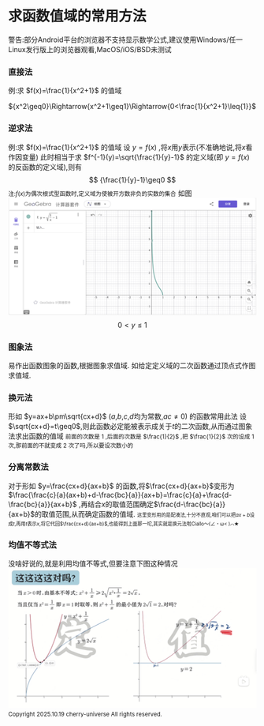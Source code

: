 # 求函数值域的常用方法
警告:部分Android平台的浏览器不支持显示数学公式,建议使用Windows/任一Linux发行版上的浏览器观看,MacOS/iOS/BSD未测试
### 直接法

例:求 $f(x)=\frac{1}{x^2+1}$ 的值域

${x^2\geq0}\Rightarrow{x^2+1\geq1}\Rightarrow{0<\frac{1}{x^2+1}\leq{1}}$

### 逆求法

例:求 $f(x)=\frac{1}{x^2+1}$ 的值域
设 $y=f(x)$ ,将$x$用$y$表示(不准确地说,将$x$看作因变量)
此时相当于求 $f^{-1}(y)=\sqrt{\frac{1}{y}-1}$ 的定义域(即 $y=f(x)$ 的反函数的定义域),则有
$$
{\frac{1}{y}-1}\geq0
$$
<small>注:$f(x)$为偶次根式型函数时,定义域为使被开方数非负的实数的集合</small>
如图![图片加载失败](../../img/bbbbb.PNG)
$$
0<y\leq1
$$
### 图象法
易作出函数图象的函数,根据图象求值域.
如给定定义域的二次函数通过顶点式作图求值域.
### 换元法
形如 $y=ax+b\pm\sqrt{cx+d}$ ($a$,$b$,$c$,$d$均为常数,$ac\neq0$) 的函数常用此法
设$\sqrt{cx+d}=t\geq0$,则此函数必定能被表示成关于$t$的二次函数,从而通过图象法求出函数的值域
<small>前面的次数是 $1$ ,后面的次数是 $\frac{1}{2}$ ,把 $\frac{1}{2}$ 次的设成 $1$ 次,那前面的不就变成 $2$ 次了吗,所以要设次数小的</small>
### 分离常数法
对于形如 $y=\frac{cx+d}{ax+b}$ 的函数,将$\frac{cx+d}{ax+b}$变形为$\frac{\frac{c}{a}(ax+b)+d-\frac{bc}{a}}{ax+b}=\frac{c}{a}+\frac{d-\frac{bc}{a}}{ax+b}$ ,再结合$x$的取值范围确定$\frac{d-\frac{bc}{a}}{ax+b}$的取值范围,从而确定函数的值域.
<small><small>这里变形用的是配凑法,十分不直观,咱们可以把$ax+b$设成$t$,再用$t$表示$x$,将它代回$\frac{cx+d}{ax+b}$,也能得到上面那一坨,其实就是换元法啦Ciallo～(∠・ω< )⌒★</small></small>
### 均值不等式法
没啥好说的,就是利用均值不等式,但要注意下图这种情况
![图片加载失败](../../img/bbbbb1.png)
<small>Copyright 2025.10.19 cherry-universe All rights reserved.</small>